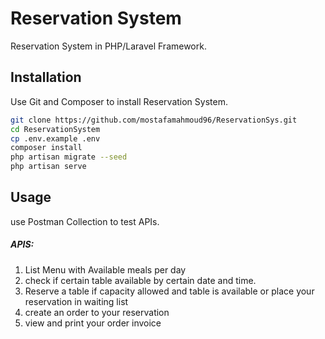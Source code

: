 # Reservation System

Reservation System in PHP/Laravel Framework.

## Installation

Use Git and Composer to install Reservation System.

```bash
git clone https://github.com/mostafamahmoud96/ReservationSys.git
cd ReservationSystem
cp .env.example .env
composer install
php artisan migrate --seed
php artisan serve
```

## Usage
use Postman Collection to test APIs.

##### APIS:
1. List Menu with Available meals per day
2.  check if certain table available by certain date and time.
3. Reserve a table if capacity allowed and table is available or place your reservation in waiting list
4. create an order to your reservation
5. view and print your order invoice
